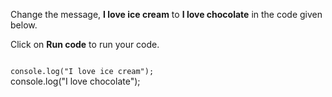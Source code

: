 Change the message,
**I love ice cream**
to
**I love chocolate**
in the code given below.

Click on **Run code**
to run your code.

<Editor lang="javascript" type="exercise">
<code>
console.log("I love ice cream");
</code>

<solution>
console.log("I love chocolate");
</solution>
</Editor>